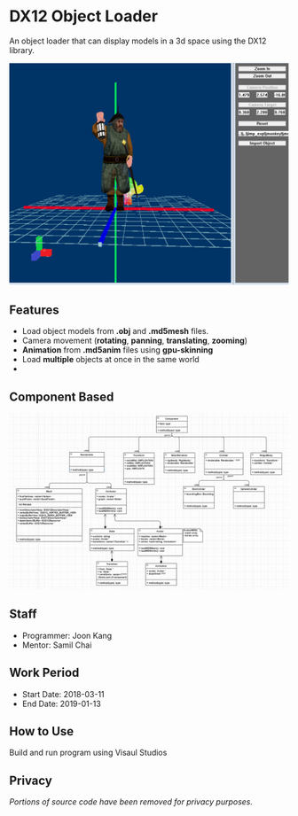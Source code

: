 # DX12 Object Loader

An object loader that can display models in a 3d space using the DX12 library. 

<p align="center">
  <img src="./demo.png" alt="Size Limit CLI" width="600">
</p>

Features
--------

- Load object models from **.obj** and **.md5mesh** files.
- Camera movement (**rotating**, **panning**, **translating**, **zooming**)
- **Animation** from **.md5anim** files using **gpu-skinning**
- Load **multiple** objects at once in the same world
- 


Component Based
---------------

<p align="center">
  <img src="./uml.png" alt="Size Limit CLI" width="738">
</p>

Staff
-----

- Programmer: Joon Kang
- Mentor: Samil Chai

Work Period
-----------

- Start Date: 2018-03-11
- End Date: 2019-01-13


How to Use
----------

Build and run program using Visaul Studios


Privacy
-------

*Portions of source code have been removed for privacy purposes.*

